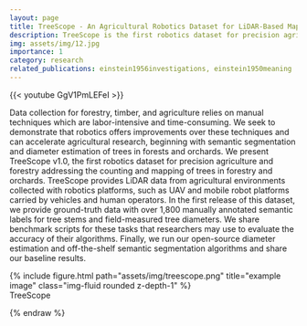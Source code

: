 ```yaml
---
layout: page
title: TreeScope - An Agricultural Robotics Dataset for LiDAR-Based Mapping of Trees in Forests and Orchards
description: TreeScope is the first robotics dataset for precision agriculture and forestry addressing the counting and mapping of trees in forestry and orchards (ICRA 2024). 
img: assets/img/12.jpg
importance: 1
category: research
related_publications: einstein1956investigations, einstein1950meaning
---
```


{{< youtube GgV1PmLEFeI >}}

Data collection for forestry, timber, and agriculture relies on manual techniques which are labor-intensive and time-consuming. We seek to demonstrate that robotics offers improvements over these techniques and can accelerate agricultural research, beginning with semantic segmentation and diameter estimation of trees in forests and orchards. We present TreeScope v1.0, the first robotics dataset for precision agriculture and forestry addressing the counting and mapping of trees in forestry and orchards. TreeScope provides LiDAR data from agricultural environments collected with robotics platforms, such as UAV and mobile robot platforms carried by vehicles and human operators. In the first release of this dataset, we provide ground-truth data with over 1,800 manually annotated semantic labels for tree stems and field-measured tree diameters. We share benchmark scripts for these tasks that researchers may use to evaluate the accuracy of their algorithms. Finally, we run our open-source diameter estimation and off-the-shelf semantic segmentation algorithms and share our baseline results.

<!-- To give your project a background in the portfolio page, just add the img tag to the front matter like so:

    ---
    layout: page
    title: project
    description: a project with a background image
    img: /assets/img/12.jpg
    --- -->

<!-- <div class="row">
    <div class="col-sm mt-3 mt-md-0">
        {% include figure.html path="assets/img/1.jpg" title="example image" class="img-fluid rounded z-depth-1" %}
    </div>
    <div class="col-sm mt-3 mt-md-0">
        {% include figure.html path="assets/img/3.jpg" title="example image" class="img-fluid rounded z-depth-1" %}
    </div>
    <div class="col-sm mt-3 mt-md-0">
        {% include figure.html path="assets/img/5.jpg" title="example image" class="img-fluid rounded z-depth-1" %}
    </div>
</div>
<div class="caption">
    Caption photos easily. On the left, a road goes through a tunnel. Middle, leaves artistically fall in a hipster photoshoot. Right, in another hipster photoshoot, a lumberjack grasps a handful of pine needles.
</div> -->
<div class="row">
    <div class="col-sm mt-3 mt-md-0">
        {% include figure.html path="assets/img/treescope.png" title="example image" class="img-fluid rounded z-depth-1" %}
    </div>
</div>
<div class="caption">
    TreeScope
</div>

{% endraw %}

